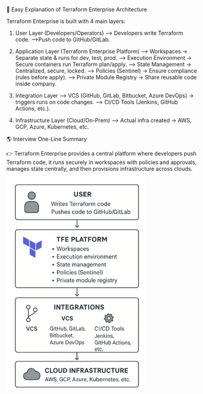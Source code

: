 🌱 Easy Explanation of Terraform Enterprise Architecture

Terraform Enterprise is built with 4 main layers:

1. User Layer (Developers/Operators)
--> Developers write Terraform code.
-->Push code to GitHub/GitLab.

2. Application Layer (Terraform Enterprise Platform)
--> Workspaces → Separate state & runs for dev, test, prod.
--> Execution Environment → Secure containers run Terraform plan/apply.
--> State Management → Centralized, secure, locked.
--> Policies (Sentinel) → Ensure compliance (rules before apply).
--> Private Module Registry → Share reusable code inside company.

3. Integration Layer
--> VCS (GitHub, GitLab, Bitbucket, Azure DevOps) → triggers runs on code changes.
--> CI/CD Tools (Jenkins, GitHub Actions, etc.).

4. Infrastructure Layer (Cloud/On-Prem)
--> Actual infra created → AWS, GCP, Azure, Kubernetes, etc.

🌎 Interview One-Line Summary

👉 Terraform Enterprise provides a central platform where developers push Terraform code, it runs securely in workspaces with policies and approvals, manages state centrally, and then provisions infrastructure across clouds.

![alt text](image.png)